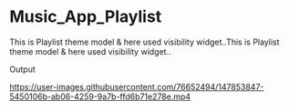 # Music_App_Playlist
This is Playlist theme model &amp; here used visibility widget..This is Playlist theme model &amp; here used visibility widget..

Output

https://user-images.githubusercontent.com/76652494/147853847-5450106b-ab06-4259-9a7b-ffd6b71e278e.mp4
